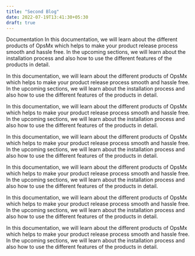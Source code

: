 ```yaml
---
title: "Second Blog"
date: 2022-07-19T13:41:30+05:30
draft: true
---
```


Documentation
In this documentation, we will learn about the different products of OpsMx which helps to make your product release process smooth and hassle free. In the upcoming sections, we will learn about the installation process and also how to use the different features of the products in detail.

In this documentation, we will learn about the different products of OpsMx which helps to make your product release process smooth and hassle free. In the upcoming sections, we will learn about the installation process and also how to use the different features of the products in detail.

In this documentation, we will learn about the different products of OpsMx which helps to make your product release process smooth and hassle free. In the upcoming sections, we will learn about the installation process and also how to use the different features of the products in detail.

In this documentation, we will learn about the different products of OpsMx which helps to make your product release process smooth and hassle free. In the upcoming sections, we will learn about the installation process and also how to use the different features of the products in detail.

In this documentation, we will learn about the different products of OpsMx which helps to make your product release process smooth and hassle free. In the upcoming sections, we will learn about the installation process and also how to use the different features of the products in detail.

In this documentation, we will learn about the different products of OpsMx which helps to make your product release process smooth and hassle free. In the upcoming sections, we will learn about the installation process and also how to use the different features of the products in detail.

In this documentation, we will learn about the different products of OpsMx which helps to make your product release process smooth and hassle free. In the upcoming sections, we will learn about the installation process and also how to use the different features of the products in detail.